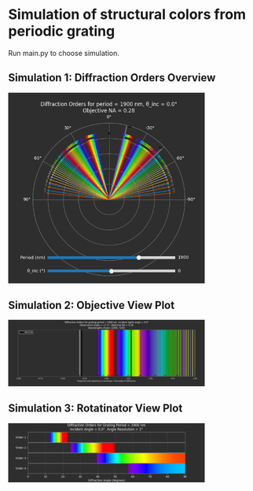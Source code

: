 # Simulation of structural colors from periodic grating 

Run main.py to choose simulation. 

## Simulation 1: Diffraction Orders Overview
<img src="images/diff_order_overview.png" alt="Example Image 1" width="400"/>

## Simulation 2: Objective View Plot
<img src="images/obj_overview.png" alt="Example Image 2" width="400"/>

## Simulation 3: Rotatinator View Plot
<img src="images/rotatinator_view.png" alt="Example Image 3" width="400"/>

